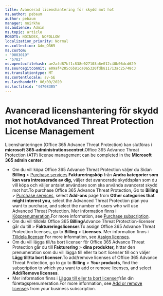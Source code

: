```yaml
---
title: Avancerad licenshantering för skydd mot hot
ms.author: pebaum
author: pebaum
manager: mnirkhe
ms.audience: Admin
ms.topic: article
ROBOTS: NOINDEX, NOFOLLOW
localization_priority: Normal
ms.collection: Adm_O365
ms.custom:
- "9003019"
- "5782"
ms.openlocfilehash: ae2afd87bf1c838e027103a6e012c40b06dcd629
ms.sourcegitcommit: e09af4285c6b81ca0a5320fdb811713ac25748c3
ms.translationtype: MT
ms.contentlocale: sv-SE
ms.lasthandoff: 06/09/2020
ms.locfileid: "44708305"
---
```

# <a name="advanced-threat-protection-license-management"></a><span data-ttu-id="9c627-102">Avancerad licenshantering för skydd mot hot</span><span class="sxs-lookup"><span data-stu-id="9c627-102">Advanced Threat Protection License Management</span></span>

<span data-ttu-id="9c627-103">Licenshanteringen (Office 365 Advance Threat Protection) kan slutföras i **microsoft 365-administrationscentret**.</span><span class="sxs-lookup"><span data-stu-id="9c627-103">Office 365 Advance Threat Protection (ATP) license management can be completed in the  **Microsoft 365 admin center**.</span></span>

- <span data-ttu-id="9c627-104">Om du vill köpa Office 365 Advance Threat Protection väljer du Sidan **Billing**  >  [Purchase services](https://go.microsoft.com/fwlink/p/?linkid=868433) **Faktureringsköp** från **Andra kategorier som kan vara intresserade av dig,** väljer det avancerade skyddsplan som du vill köpa och väljer antalet användare som ska använda avancerat skydd mot hot.</span><span class="sxs-lookup"><span data-stu-id="9c627-104">To purchase Office 365 Advance Threat Protection, Go to  **Billing** > [Purchase services](https://go.microsoft.com/fwlink/p/?linkid=868433), select **Add-ons** page from  **Other categories that might interest you**, select the Advanced Threat Protection plan you want to purchase, and select the number of users who will use Advanced Threat Protection.</span></span> <span data-ttu-id="9c627-105">Mer information finns i [Köpprenumeration](https://docs.microsoft.com/microsoft-365/commerce/subscriptions/upgrade-to-different-plan).</span><span class="sxs-lookup"><span data-stu-id="9c627-105">For more information, see [Purchase subscription](https://docs.microsoft.com/microsoft-365/commerce/subscriptions/upgrade-to-different-plan).</span></span>
- <span data-ttu-id="9c627-106">Om du vill tilldela Office 365 **Billing**Advance Threat Protection-licenser går du till  >  **Faktureringslicenser**.</span><span class="sxs-lookup"><span data-stu-id="9c627-106">To assign Office 365 Advance Threat Protection licenses, go to **Billing** > **Licenses**.</span></span> <span data-ttu-id="9c627-107">Mer information finns i [Tilldela licenser](https://docs.microsoft.com/microsoft-365/admin/manage/assign-licenses-to-users).</span><span class="sxs-lookup"><span data-stu-id="9c627-107">For more information, see  [Assign licenses](https://docs.microsoft.com/microsoft-365/admin/manage/assign-licenses-to-users).</span></span>  
- <span data-ttu-id="9c627-108">Om du vill lägga till/ta bort licenser för Office 365 Advance Threat Protection går du till **Fakturering**  >  **dina produkter,** hittar den prenumeration som du vill lägga till eller ta bort licenser till och väljer **Lägg till/ta bort licenser**.</span><span class="sxs-lookup"><span data-stu-id="9c627-108">To add/remove licenses of Office 365 Advance Threat Protection, go to go to **Billing** > **Your products**, find the subscription to which you want to add or remove licenses, and select **Add/Remove licenses**.</span></span>  
- <span data-ttu-id="9c627-109">Mer information finns i [Lägga till eller ta bort licenser](https://docs.microsoft.com/microsoft-365/commerce/licenses/buy-licenses?view=o365-worldwide#add-or-remove-licenses-for-your-business-subscription)från din företagsprenumeration.</span><span class="sxs-lookup"><span data-stu-id="9c627-109">For more information, see [Add or remove license](https://docs.microsoft.com/microsoft-365/commerce/licenses/buy-licenses?view=o365-worldwide#add-or-remove-licenses-for-your-business-subscription)s from your business subscription.</span></span>
